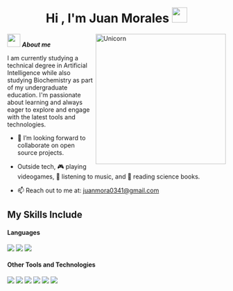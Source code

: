 <h1 align="center"><b>Hi , I'm Juan Morales </b><img src="https://media.giphy.com/media/hvRJCLFzcasrR4ia7z/giphy.gif" width="35"></h1>
<!--  -->
<img align="right" width=300px alt="Unicorn" src="https://media2.giphy.com/media/v1.Y2lkPTc5MGI3NjExNXlvNXc3MHYzejc1cGUxMm9mM3R1eHA3cnFzajJjaWowOGRoMTh4aCZlcD12MV9pbnRlcm5hbF9naWZfYnlfaWQmY3Q9Zw/VbnUQpnihPSIgIXuZv/giphy.webp" />

<img src="https://media3.giphy.com/media/v1.Y2lkPTc5MGI3NjExbTk3ZTJ1cWhnb2pzc2hra2ltam54Njg4ZGtxMW50dHYzbDJvdWJybSZlcD12MV9pbnRlcm5hbF9naWZfYnlfaWQmY3Q9Zw/M0CrQ30WIkzDQGollw/giphy.webp" width="30px">&nbsp;***About me***

I am currently studying a technical degree in Artificial Intelligence while also studying Biochemistry as part of my undergraduate education. I'm passionate about learning and always eager to explore and engage with the latest tools and technologies.

- 👯 I’m looking forward to collaborate on open source projects.

- Outside tech, 🎮 playing videogames, 🎵 listening to music, and 📖 reading science books.
- 📫 Reach out to me at: <a href="juanmora0341@gmail.com">juanmora0341@gmail.com</a>






## My Skills Include

<h4> Languages </h4>
<span> 
  <img src="https://img.shields.io/badge/C-00599C?style=for-the-badge&logo=c&logoColor=white">
  <img src="https://img.shields.io/badge/python-3670A0?style=for-the-badge&logo=python&logoColor=ffdd54">
  <img src="https://img.shields.io/badge/bash_script-%23121011.svg?style=for-the-badge&logo=gnu-bash&logoColor=white">

</span>


<h4> Other Tools and Technologies </h4>
<span>
  <img src="https://img.shields.io/badge/Git-F05032?style=for-the-badge&logo=git&logoColor=white">
  <img src="https://img.shields.io/badge/pandas-%23150458.svg?style=for-the-badge&logo=pandas&logoColor=white">
  <img src="https://img.shields.io/badge/Notion-%23000000.svg?style=for-the-badge&logo=notion&logoColor=white">
  <img src="https://img.shields.io/badge/Matplotlib-%23ffffff.svg?style=for-the-badge&logo=Matplotlib&logoColor=black">
  <img src="https://img.shields.io/badge/MySQL-00000F?style=for-the-badge&logo=mysql&logoColor=white">
  <img src="https://img.shields.io/badge/Arch%20Linux-1793D1?logo=arch-linux&logoColor=fff&style=for-the-badge">





